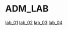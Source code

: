 # ADM_LAB
[lab_01](https://github.com/Sony-Dodla/ADM_LAB/blob/main/ADM_LAB_1.ipynb)
[lab_02](https://github.com/Sony-Dodla/ADM_LAB/blob/main/ADM_LAB2.ipynb)
[lab_03](https://github.com/Sony-Dodla/ADM_LAB/blob/main/ADM_LAB_03.ipynb)
[lab_04](https://github.com/Sony-Dodla/ADM_LAB/blob/main/ADM-Lab-04.ipynb)
